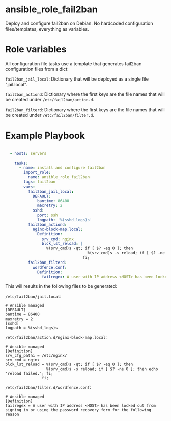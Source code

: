 ansible_role_fail2ban
=====================

Deploy and configure fail2ban on Debian. No hardcoded configuration
files/templates, everything as variables.

# Role variables

All configuration file tasks use a template that generates fail2ban
configuration files from a dict:

`fail2ban_jail_local`: Dictionary that will be deployed as a single file "jail.local".

`fail2ban_actiond`: Dictionary where the first keys are the file names that
will be created under `/etc/fail2ban/action.d`.

`fail2ban_filterd`: Dictionary where the first keys are the file names that
will be created under `/etc/fail2ban/filter.d`.

# Example Playbook

```yaml

  - hosts: servers
    
    tasks:
      - name: install and configure fail2ban
        import_role:
          name: ansible_role_fail2ban
        tags: fail2ban
        vars:
          fail2ban_jail_local:
            DEFAULT:
              bantime: 86400
              maxretry: 2
            sshd:
              port: ssh
              logpath: '%(sshd_logs)s'
          fail2ban_actiond:
            nginx-block-map.local:
              Definition:
                srv_cmd: nginx
                blck_lst_reload: |
                  %(srv_cmd)s -qt; if [ $? -eq 0 ]; then
                                    %(srv_cmd)s -s reload; if [ $? -ne 0 ]; then echo 'reload failed.'; fi;
                                  fi;
          fail2ban_filterd:
            wordfence.conf:
              Definition:
                failregex: A user with IP address <HOST> has been locked out from signing in or using the password recovery form for the following reason
```

This will results in the following files to be generated:


`/etc/fail2ban/jail.local`:

```
# Ansible managed
[DEFAULT]
bantime = 86400
maxretry = 2
[sshd]
logpath = %(sshd_logs)s
```

`/etc/fail2ban/action.d/nginx-block-map.local`:

```
# Ansible managed
[Definition]
srv_cfg_pathi = /etc/nginx/
srv_cmd = nginx
blck_lst_reload = %(srv_cmd)s -qt; if [ $? -eq 0 ]; then
                  %(srv_cmd)s -s reload; if [ $? -ne 0 ]; then echo 'reload failed.'; fi;
                fi;
```

`/etc/fail2ban/filter.d/wordfence.conf`:

```
# Ansible managed
[Definition]
failregex = A user with IP address <HOST> has been locked out from signing in or using the password recovery form for the following reason
```
